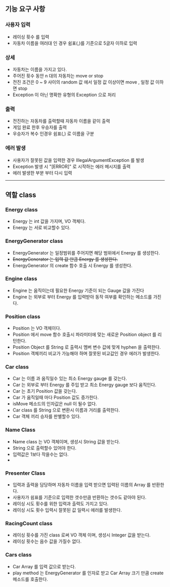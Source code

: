 ## 기능 요구 사항
### 사용자 입력
- 레이싱 횟수 를 입력
- 자동차 이름을 여러대 인 경우 쉼표(,)를 기준으로 5글자 이하로 입력

### 상세
- 자동차는 이름을 가지고 있다.
- 주어진 횟수 동안 n 대의 자동차는 move or stop
- 전진 조건은 0 ~ 9 사이의 random 값 에서 일정 값 이상이면 move , 일정 값 이하면 stop
- Exception 이 아닌 명확한 유형의 Exception 으로 처리

### 출력
- 전진하는 자동차를 출력할때 자동차 이름을 같이 출력
- 게임 완료 한후 우승자를 출력
- 우승자가 복수 인경우 쉼표(,) 로 이름을 구분

### 에러 발생
- 사용자가 잘못된 값을 입력한 경우 IllegalArgumentException 를 발생
- Exception 발생 시 "[ERROR]" 로 시작하는 에러 메시지를 출력
- 에러 발생한 부분 부터 다시 입력

----------------------
## 역할 class

### Energy class
- Energy 는 int 값을 가지며, VO 객체다.
- Energy 는 서로 비교할수 있다.

### EnergyGenerator class
- EnergyGenerator 는 일정범위를 주어지면 해당 범위에서 Energy 를 생성한다.
- ~~EnergyGenerator 는 입력 값 만큼 Energy 를 생성한다.~~
- EnergyGenerator 의 create 함수 호출 시 Energy 를 생성한다.

### Engine class
- Engine 는 움직이는데 필요한 Energy 기준이 되는 Gauge 값을 가진다
- Engine 는 외부로 부터 Energy 를 입력받아 동작 여부를 확인하는 메소드를 가진다.

### Position class
- Position 는 VO 객체이다.
- Position 에서 move 함수 호출시 파라미터에 맞는 새로운 Position object 를 리턴한다.
- Position Object 를 String 로 출력시 멤버 변수 값에 맞게 hyphen 을 출력한다.
- Position 객체끼리 비교가 가능해야 하며 잘못된 비교값인 경우 에러가 발생한다.

### Car class
- Car 는 이름 과 움직일수 있는 최소 Energy gauge 를 갖는다.
- Car 는 외부로 부터 Energy 를 주입 받고 최소 Energy gauge 보다 움직인다.
- Car 는 초기 Position 값을 갖는다.
- Car 가 움직일때 마다 Position 값도 증가한다.
- isMove 메소드의 인자값은 null 이 될수 없다.
- Car class 를 String 으로 변환시 이름과 거리를 출력한다.
- Car 객체 끼리 승자를 판별할수 있다.

### Name Class
- Name class 는 VO 객체이며, 생성시 String 값을 받는다.
- String 으로 출력할수 있어야 한다.
- 입력값은 1보다 작을수는 없다. 
- 
### Presenter Class
- 입력과 출력을 담당하며 자동차 이름을 입력 받으면 입력된 이름의 Array 를 반환한다.
- 사용자가 쉼표를 기준으로 입력한 갯수만큼 반환하는 갯수도 같아야 된다.
- 레이싱 시도 횟수를 위한 입력과 출력도 가지고 있다.
- 레이싱 시도 횟수 입력시 잘못된 값 일력시 에러를 발생한다.

### RacingCount class
- 레이싱 횟수를 가진 class 로써 VO 객체 이며, 생성시 Integer 값을 받는다.
- 레이싱 횟수는 음수 값을 가질수 없다.

### Cars class
- Car Array 를 입력 값으로 받는다.
- play method 는 EnergyGenerator 를 인자로 받고 Car Array 크기 만큼 create 메소드를 호출한다.